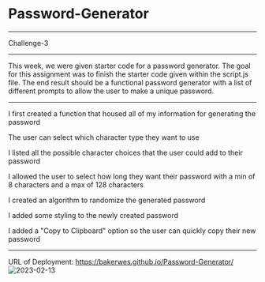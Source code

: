 # Password-Generator
***
Challenge-3
***
This week, we were given starter code for a password generator. The goal for this assignment was to finish the starter code given within the script.js file. The end result should be a functional password generator with a list of different prompts to allow the user to make a unique password. 
***
I first created a function that housed all of my information for generating the password 

The user can select which character type they want to use

I listed all the possible character choices that the user could add to their password

I allowed the user to select how long they want their password with a min of 8 characters and a max of 128 characters 

I created an algorithm to randomize the generated password

I added some styling to the newly created password

I added a "Copy to Clipboard" option so the user can quickly copy their new password
***
URL of Deployment: https://bakerwes.github.io/Password-Generator/
![2023-02-13](https://user-images.githubusercontent.com/122948418/218528244-e81858fd-2dd4-481a-8048-58218e8c5c46.png)

